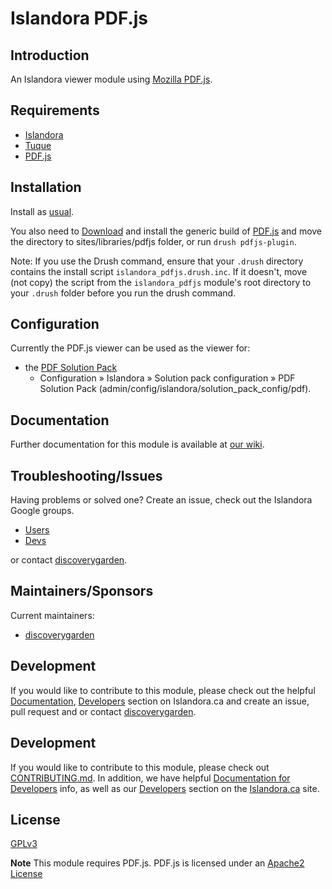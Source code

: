 # Islandora PDF.js

## Introduction

An Islandora viewer module using [Mozilla PDF.js](http://mozilla.github.io/pdf.js/).

## Requirements

* [Islandora](https://github.com/islandora/islandora)
* [Tuque](https://github.com/islandora/tuque)
* [PDF.js](http://mozilla.github.io/pdf.js/)

## Installation

Install as
[usual](https://www.drupal.org/docs/8/extending-drupal-8/installing-drupal-8-modules).

You also need to [Download](http://mozilla.github.io/pdf.js/getting_started/#download) and install the generic build of [PDF.js](http://mozilla.github.io/pdf.js) and move the directory to sites/libraries/pdfjs folder, or run `drush pdfjs-plugin`. 

Note: If you use the Drush command, ensure that your `.drush` directory contains the install script `islandora_pdfjs.drush.inc`. If it doesn't, move (not copy) the script from the `islandora_pdfjs` module's root directory to your `.drush` folder before you run the drush command.

## Configuration

Currently the PDF.js viewer can be used as the viewer for:

* the [PDF Solution Pack](https://github.com/discoverygarden/islandora_pdf) 
  * Configuration » Islandora » Solution pack configuration » PDF Solution Pack (admin/config/islandora/solution_pack_config/pdf).

## Documentation

Further documentation for this module is available at [our wiki](https://wiki.duraspace.org/display/ISLANDORA/Islandora+PDF.js).

## Troubleshooting/Issues

Having problems or solved one? Create an issue, check out the Islandora Google
groups.

* [Users](https://groups.google.com/forum/?hl=en&fromgroups#!forum/islandora)
* [Devs](https://groups.google.com/forum/?hl=en&fromgroups#!forum/islandora-dev)

or contact [discoverygarden](http://support.discoverygarden.ca).

## Maintainers/Sponsors

Current maintainers:

* [discoverygarden](http://www.discoverygarden.ca)

## Development

If you would like to contribute to this module, please check out the helpful
[Documentation](https://github.com/Islandora/islandora/wiki#wiki-documentation-for-developers),
[Developers](http://islandora.ca/developers) section on Islandora.ca and create
an issue, pull request and or contact
[discoverygarden](http://support.discoverygarden.ca).

## Development

If you would like to contribute to this module, please check out [CONTRIBUTING.md](CONTRIBUTING.md). In addition, we have helpful [Documentation for Developers](https://github.com/Islandora/islandora/wiki#wiki-documentation-for-developers) info, as well as our [Developers](http://islandora.ca/developers) section on the [Islandora.ca](http://islandora.ca) site.

## License

[GPLv3](http://www.gnu.org/licenses/gpl-3.0.txt)

**Note** This module requires PDF.js. PDF.js is licensed under an [Apache2 License](https://github.com/mozilla/pdf.js/blob/master/LICENSE)
